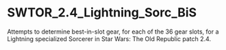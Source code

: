 # SWTOR_2.4_Lightning_Sorc_BiS

Attempts to determine best-in-slot gear, for each of the 36 gear slots, for a Lightning specialized Sorcerer in Star Wars: The Old Republic patch 2.4.
